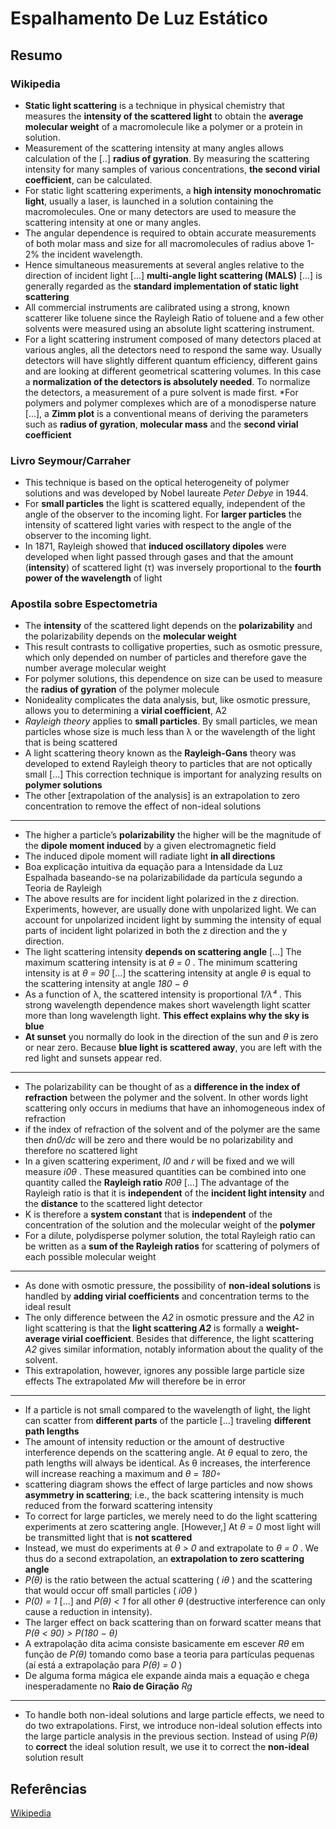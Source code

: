 # Espalhamento De Luz Estático

## Resumo
### Wikipedia

* **Static light scattering** is a technique in physical chemistry that measures the **intensity of the scattered light** to obtain the **average molecular weight** of a macromolecule like a polymer or a protein in solution. 
* Measurement of the scattering intensity at many angles allows calculation of the [..] **radius of gyration**. By measuring the scattering intensity for many samples of various concentrations, **the second virial coefficient**, can be calculated.
*  For static light scattering experiments, a **high intensity monochromatic light**, usually a laser, is launched in a solution containing the macromolecules. One or many detectors are used to measure the scattering intensity at one or many angles. 
* The angular dependence is required to obtain accurate measurements of both molar mass and size for all macromolecules of radius above 1-2% the incident wavelength. 
* Hence simultaneous measurements at several angles relative to the direction of incident light [...] **multi-angle light scattering (MALS)** [...] is generally regarded as the **standard implementation of static light scattering**
* All commercial instruments are calibrated using a strong, known scatterer like toluene since the Rayleigh Ratio of toluene and a few other solvents were measured using an absolute light scattering instrument.
* For a light scattering instrument composed of many detectors placed at various angles, all the detectors need to respond the same way. Usually detectors will have slightly different quantum efficiency, different gains and are looking at different geometrical scattering volumes. In this case a **normalization of the detectors is absolutely needed**. To normalize the detectors, a measurement of a pure solvent is made first.
*For polymers and polymer complexes which are of a monodisperse nature [...], a **Zimm plot** is a conventional means of deriving the parameters such as **radius of gyration**, **molecular mass** and the **second virial coefficient**

### Livro Seymour/Carraher
* This technique is based on the optical heterogeneity of polymer solutions and was developed by Nobel laureate *Peter Debye* in 1944.
* For **small particles** the light is scattered equally, independent of the angle of the observer to the incoming light. For **larger particles** the intensity of scattered light varies with respect to the angle of the observer to the incoming light.
* In 1871, Rayleigh showed that **induced oscillatory dipoles** were developed when light passed through gases and that the amount (**intensity**) of scattered light (τ) was inversely proportional to the **fourth power of the wavelength** of light


### Apostila sobre Espectometria
* The **intensity** of the scattered light depends on the **polarizability** and the polarizability depends on the **molecular weight**
* This result contrasts to colligative properties, such as osmotic pressure, which only depended on number of particles and therefore gave the number average molecular weight
* For polymer solutions, this dependence on size can be used to measure the **radius of gyration** of the polymer molecule
* Nonideality complicates the data analysis, but, like osmotic pressure, allows you to determining a **virial coefficient**, A2
* *Rayleigh theory* applies to **small particles**. By small particles, we mean particles whose size is much less than λ or the wavelength of the light that is being scattered
* A light scattering theory known as the **Rayleigh-Gans** theory was developed to extend Rayleigh theory to particles that are not optically small [...] This correction technique is important for analyzing results on **polymer solutions**
* The other [extrapolation of the analysis] is an extrapolation to zero concentration to remove the effect of non-ideal solutions

-----------------------------------------------------------------------------------------

* The higher a particle’s **polarizability** the higher will be the magnitude of the **dipole moment induced** by a given electromagnetic field
* The induced dipole moment will radiate light **in all directions**
* Boa explicação intuitiva da equação para a Intensidade da Luz Espalhada baseando-se na polarizabilidade da partícula segundo a Teoria de Rayleigh
* The above results are for incident light polarized in the z direction. Experiments, however, are usually done with unpolarized light. We can account for unpolarized incident light by summing the intensity of equal parts of incident light polarized in both the z direction and the y direction.
* The light scattering intensity **depends on scattering angle** [...] The maximum scattering intensity is at *θ = 0* . The minimum scattering intensity is at *θ = 90* [...] the scattering intensity at angle *θ* is equal to the scattering intensity at angle *180 − θ*
* As a function of λ, the scattered intensity is proportional *1/λ⁴* . This strong wavelength dependence makes short wavelength light scatter more than long wavelength light. **This effect explains why the sky is blue**
* **At sunset** you normally do look in the direction of the sun and *θ* is zero or near zero. Because **blue light is scattered away**, you are left with the red light and sunsets appear red.

-----------------------------------------------------------------------------------------

* The polarizability can be thought of as a **difference in the index of refraction** between the polymer and the solvent. In other words light scattering only occurs in mediums that have an inhomogeneous index of refraction
* if the index of refraction of the solvent and of the polymer are the same then *dn0/dc* will be zero and there would be no polarizability and therefore no scattered light
* In a given scattering experiment, *I0* and *r* will be fixed and we will measure *i0θ* . These measured quantities can be combined into one quantity called the **Rayleigh ratio** *R0θ* [...] The advantage of the Rayleigh ratio is that it is **independent** of the **incident light intensity** and the **distance** to the scattered light detector
* K is therefore a **system constant** that is **independent** of the concentration of the solution and the molecular weight of the **polymer**
* For a dilute, polydisperse polymer solution, the total Rayleigh ratio can be written as a **sum of the Rayleigh ratios** for scattering of polymers of each possible molecular weight

-----------------------------------------------------------------------------------------

* As done with osmotic pressure, the possibility of **non-ideal solutions** is handled by **adding virial coefficients** and concentration terms to the ideal result
* The only difference between the *A2* in osmotic pressure and the *A2* in light scattering is that the **light scattering _A2_** is formally a **weight-average virial coefficient**. Besides that difference, the light scattering *A2* gives similar information, notably information about the quality of the solvent.
* This extrapolation, however, ignores any possible large particle size effects The extrapolated *Mw* will therefore be in error

-----------------------------------------------------------------------------------------

* If a particle is not small compared to the wavelength of light, the light can scatter from **different parts** of the particle [...] traveling **different path lengths**
* The amount of intensity reduction or the amount of destructive interference depends on the scattering angle. At *θ* equal to zero, the path lengths will always be identical. As θ
increases, the interference will increase reaching a maximum and *θ = 180◦*
* scattering diagram shows the effect of large particles and now shows **asymmetry in scattering**; i.e., the back scattering intensity is much reduced from the forward scattering intensity
* To correct for large particles, we merely need to do the light scattering experiments at zero scattering angle. [However,] At *θ = 0* most light will be transmitted light that is **not scattered**
* Instead, we must do experiments at *θ > 0* and extrapolate to *θ = 0* . We thus do a second extrapolation, an **extrapolation to zero scattering angle**
* *P(θ)* is the ratio between the actual scattering ( *iθ* ) and the scattering that
would occur off small particles ( *i0θ* )
* *P(0) = 1* [...] and *P(θ) < 1* for all other *θ* (destructive interference can only cause a reduction in intensity). 
* The larger effect on back scattering than on forward scatter means that *P(θ < 90) > P(180 − θ)*
* A extrapolação dita acima consiste basicamente em escever *Rθ* em função de *P(θ)* tomando como base a teoria para partículas pequenas (aí está a extrapolação para *P(θ) = 0* )
* De alguma forma mágica ele expande ainda mais a equação e chega inesperadamente no **Raio de Giração** *Rg*

-----------------------------------------------------------------------------------------

* To handle both non-ideal solutions and large particle effects, we need to do two extrapolations. First, we introduce non-ideal solution effects into the large particle analysis in the previous section. Instead of using *P(θ)* to **correct** the ideal solution result, we use it to correct the **non-ideal** solution result

## Referências
[Wikipedia](https://en.wikipedia.org/wiki/Static_light_scattering)

